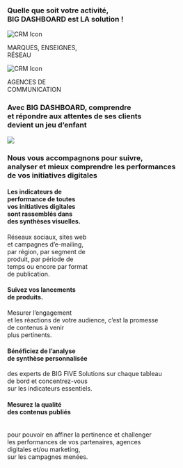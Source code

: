 <div id='sectionunbigdashboard' class='container'><div class='row'><div id='intro' class='col-md-12 obam'><h3>Quelle que soit votre activité,<br><span>BIG DASHBOARD</span> est LA solution !</h3></div></div><div class='row'><div class='col-md-6'><div class='service-item'><div class='service-icon'><img src='/img/solutions/bigdashboard/97725947_s.png' alt='CRM Icon'></div><p>MARQUES, ENSEIGNES,<br>RÉSEAU</p></div></div><div class='col-md-6'><div class='service-item'><div class='service-icon'><img src='/img/solutions/bigdashboard/oscar.png' alt='CRM Icon'></div><p>AGENCES DE<br>COMMUNICATION</p></div></div></div></div><div id='sectiontwobigdashboard' class='container-fluid'><div class='row'><div id='pimptro' class='col-md-12 obam'><h3>Avec <span>BIG DASHBOARD</span>, comprendre<br>et répondre aux attentes de ses clients<br>devient un jeu d’enfant </h3><img class='img-fluid' src='/img/solutions/bigdashboard/hitmap.jpg' /></div></div></div><div id='sectionfourbigdashboard' class='container'><div class='row'><div class='col-md-12'><img src='/img/solutions/bigdashboard/rapportdigital1.png' alt><img src='/img/solutions/bigdashboard/rapportDigital.svg' alt></div></div></div><div id='sectionfivedashboard' class='container'><div class='row'><div class='col-md-12'><h3>Nous vous accompagnons pour suivre,<br>analyser et mieux comprendre les performances<br>de vos initiatives digitales</h3></div><div class='mass row'><div class='col-md-3'><h4>Les indicateurs de<br>performance de toutes<br>vos initiatives digitales<br>sont rassemblés dans<br>des synthèses visuelles.</h4>Réseaux sociaux, sites web<br>et campagnes d’e-mailing,<br>par région, par segment de<br>produit, par période de<br>temps ou encore par format<br>de publication.<br></div><div class='col-md-3'><h4>Suivez vos lancements<br>de produits.</h4>Mesurer l’engagement<br>et les réactions de votre audience, c’est la promesse<br>de contenus à venir<br>plus pertinents.<br></div><div class='col-md-3'><h4>Bénéficiez de l’analyse<br>de synthèse personnalisée<br></h4>des experts de BIG FIVE Solutions sur chaque tableau<br>de bord et concentrez-vous<br>sur les indicateurs essentiels.<br></div><div class='col-md-3'><h4>Mesurez la qualité<br>des contenus publiés</h4><br>pour pouvoir en affiner la pertinence et challenger<br>les performances de vos partenaires, agences<br>digitales et/ou marketing,<br>sur les campagnes menées.<br></div></div></div></div>
